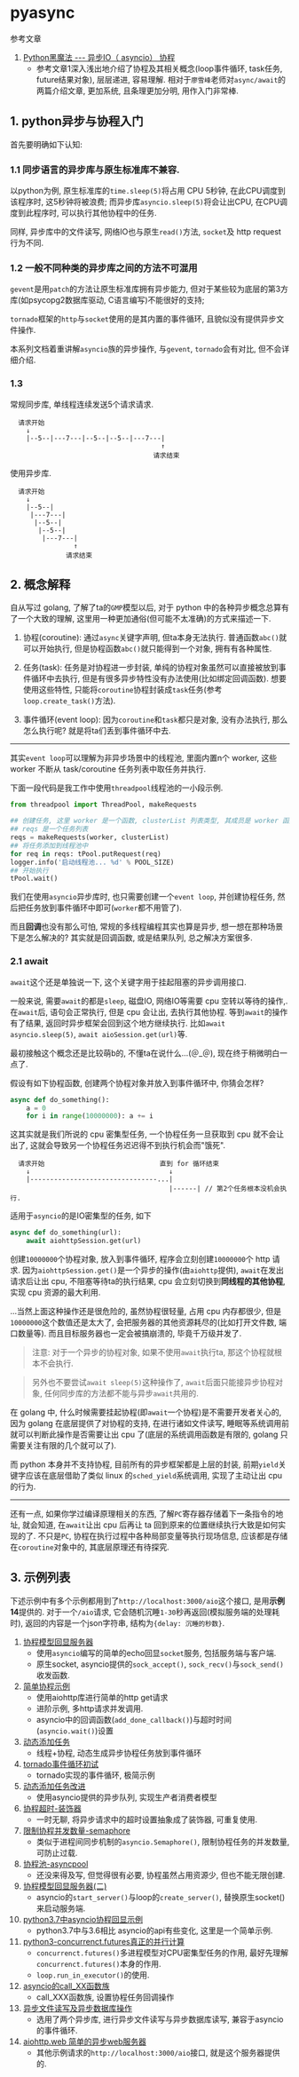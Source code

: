 # pyasync

参考文章

1. [Python黑魔法 --- 异步IO（ asyncio） 协程](https://www.jianshu.com/p/b5e347b3a17c)
    - 参考文章1深入浅出地介绍了协程及其相关概念(loop事件循环, task任务, future结果对象), 层层递进, 容易理解. 相对于`廖雪峰`老师对`async/await`的两篇介绍文章, 更加系统, 且条理更加分明, 用作入门非常棒.

## 1. python异步与协程入门

首先要明确如下认知:

### 1.1 同步语言的异步库与原生标准库不兼容. 

以python为例, 原生标准库的`time.sleep(5)`将占用 CPU 5秒钟, 在此CPU调度到该程序时, 这5秒钟将被浪费; 而异步库`asyncio.sleep(5)`将会让出CPU, 在CPU调度到此程序时, 可以执行其他协程中的任务. 

同样, 异步库中的文件读写, 网络IO也与原生`read()`方法, `socket`及 http request 行为不同.

### 1.2 一般不同种类的异步库之间的方法不可混用

`gevent`是用`patch`的方法让原生标准库拥有异步能力, 但对于某些较为底层的第3方库(如psycopg2数据库驱动, C语言编写)不能很好的支持; 

`tornado`框架的`http`与`socket`使用的是其内置的事件循环, 且貌似没有提供异步文件操作. 

本系列文档着重讲解`asyncio`族的异步操作, 与`gevent`, `tornado`会有对比, 但不会详细介绍.

### 1.3 

常规同步库, 单线程连续发送5个请求请求.

```
  请求开始
    ↓
    |--5--|---7---|--5--|--5--|---7---|
                                      ↑
                                    请求结束
```

使用异步库.

```
  请求开始
    ↓
    |--5--|
     |---7---|
      |--5--|
       |--5--|
        |---7---|
                ↑
              请求结束
```

## 2. 概念解释

自从写过 golang, 了解了ta的`GMP`模型以后, 对于 python 中的各种异步概念总算有了一个大致的理解, 这里用一种更加通俗(但可能不太准确)的方式来描述一下.

1. 协程(coroutine): 通过`async`关键字声明, 但ta本身无法执行. 普通函数`abc()`就可以开始执行, 但是协程函数`abc()`就只能得到一个对象, 拥有有各种属性.

2. 任务(task): 任务是对协程进一步封装, 单纯的协程对象虽然可以直接被放到事件循环中去执行, 但是有很多异步特性没有办法使用(比如绑定回调函数). 想要使用这些特性, 只能将`coroutine`协程封装成`task`任务(参考`loop.create_task()`方法).

3. 事件循环(event loop): 因为`coroutine`和`task`都只是对象, 没有办法执行, 那么怎么执行呢? 就是将ta们丢到事件循环中去. 

------

其实`event loop`可以理解为非异步场景中的线程池, 里面内置n个 worker, 这些 worker 不断从 task/coroutine 任务列表中取任务并执行. 

下面一段代码是我工作中使用`threadpool`线程池的一小段示例.

```py
from threadpool import ThreadPool, makeRequests

## 创建任务, 这里 worker 是一个函数, clusterList 列表类型, 其成员是 worker 函数的参数.
## reqs 是一个任务列表
reqs = makeRequests(worker, clusterList)
## 将任务添加到线程池中
for req in reqs: tPool.putRequest(req)
logger.info('启动线程池... %d' % POOL_SIZE)
## 开始执行
tPool.wait()
```

我们在使用`asyncio`异步库时, 也只需要创建一个`event loop`, 并创建协程任务, 然后把任务放到事件循环中即可(`worker`都不用管了).

而且**回调**也没有那么可怕, 常规的多线程编程其实也算是异步, 想一想在那种场景下是怎么解决的? 其实就是回调函数, 或是结果队列, 总之解决方案很多.

### 2.1 await

`await`这个还是单独说一下, 这个关键字用于挂起阻塞的异步调用接口. 

一般来说, 需要`await`的都是`sleep`, 磁盘IO, 网络IO等需要 cpu 空转以等待的操作,. 在`await`后, 语句会正常执行, 但是 cpu 会让出, 去执行其他协程. 等到`await`的操作有了结果, 返回时异步框架会回到这个地方继续执行. 比如`await asyncio.sleep(5)`, `await aioSession.get(url)`等.

最初接触这个概念还是比较萌b的, 不懂ta在说什么...(＠_＠), 现在终于稍微明白一点了.

假设有如下协程函数, 创建两个协程对象并放入到事件循环中, 你猜会怎样?

```py
async def do_something():
    a = 0
    for i in range(10000000): a += i
```

这其实就是我们所说的 cpu 密集型任务, 一个协程任务一旦获取到 cpu 就不会让出了, 这就会导致另一个协程任务迟迟得不到执行机会而"饿死".

```
  请求开始                             直到 for 循环结束
    ↓                                   ↓
    |--------------------------------...|
                                        |------| // 第2个任务根本没机会执行.
```

适用于`asyncio`的是IO密集型的任务, 如下

```py
async def do_something(url):
    await aiohttpSession.get(url)
```

创建`10000000`个协程对象, 放入到事件循环, 程序会立刻创建`10000000`个 http 请求. 因为`aiohttpSession.get()`是一个异步的操作(由`aiohttp`提供), `await`在发出请求后让出 cpu, 不阻塞等待ta的执行结果, cpu 会立刻切换到**同线程的其他协程**, 实现 cpu 资源的最大利用.

...当然上面这种操作还是很危险的, 虽然协程很轻量, 占用 cpu 内存都很少, 但是`10000000`这个数值还是太大了, 会把服务器的其他资源耗尽的(比如打开文件数, 端口数量等). 而且目标服务器也一定会被搞崩溃的, 毕竟千万级并发了.

> 注意: 对于一个异步的协程对象, 如果不使用`await`执行ta, 那这个协程就根本不会执行.

> 另外也不要尝试`await sleep(5)`这种操作了, `await`后面只能接异步协程对象, 任何同步库的方法都不能与异步`await`共用的.

在 golang 中, 什么时候需要挂起协程(即`await`一个协程)是不需要开发者关心的, 因为 golang 在底层提供了对协程的支持, 在进行诸如文件读写, 睡眠等系统调用前就可以判断此操作是否需要让出 cpu 了(底层的系统调用函数是有限的, golang 只需要关注有限的几个就可以了).

而 python 本身并不支持协程, 目前所有的异步框架都是上层的封装, 前期`yield`关键字应该在底层借助了类似 linux 的`sched_yield`系统调用, 实现了主动让出 cpu 的行为.

------

还有一点, 如果你学过编译原理相关的东西, 了解`PC`寄存器存储着下一条指令的地址, 就会知道, 在`await`让出 cpu 后再让 ta 回到原来的位置继续执行大致是如何实现的了. 不只是`PC`, 协程在执行过程中各种局部变量等执行现场信息, 应该都是存储在`coroutine`对象中的, 其底层原理还有待探究.

## 3. 示例列表

下述示例中有多个示例都用到了`http://localhost:3000/aio`这个接口, 是用**示例14**提供的. 对于一个`/aio`请求, 它会随机沉睡`1-30`秒再返回(模拟服务端的处理耗时), 返回的内容是一个json字符串, 结构为`{delay: 沉睡的秒数}`.

1. [协程模型回显服务器](./01.协程模型回显服务器/readme.md)
    - 使用`asyncio`编写的简单的echo回显`socket`服务, 包括服务端与客户端.
    - 原生socket, asyncio提供的`sock_accept()`, `sock_recv()`与`sock_send()`收发函数.
2. [简单协程示例](./02.简单协程示例/readme.md)
    - 使用aiohttp库进行简单的http get请求
    - 进阶示例, 多http请求并发调用.
    - asyncio中的回调函数(`add_done_callback()`)与超时时间(`asyncio.wait()`)设置
3. [动态添加任务](./03.动态添加任务/readme.md)
    - 线程+协程, 动态生成异步协程任务放到事件循环
4. [tornado事件循环初试](./04.tornado事件循环初试/readme.md)
    - tornado实现的事件循环, 极简示例
5. [动态添加任务改进](./05.动态添加任务改进/readme.md)
    - 使用asyncio提供的异步队列, 实现生产者消费者模型
6. [协程超时-装饰器](./06.协程超时-装饰器/readme.md)
    - 一时无聊, 将异步请求中的超时设置抽象成了装饰器, 可重复使用.
7. [限制协程并发数量-semaphore](./07.限制协程并发数量-semaphore/readme.md)
    - 类似于进程间同步机制的`asyncio.Semaphore()`, 限制协程任务的并发数量, 可防止过载.
8. [协程池-asyncpool](./08.协程池-asyncpool/readme.md)
    - 还没来得及写, 但觉得很有必要, 协程虽然占用资源少, 但也不能无限创建.
9. [协程模型回显服务器(二)](./09.协程模型回显服务器(二)/readme.md)
    - asyncio的`start_server()`与loop的`create_server()`, 替换原生socket()来启动服务端.
10. [python3.7中asyncio协程回显示例](./10.python3.7中asyncio协程回显示例/readme.md)
    - python3.7中与3.6相比 asyncio的api有些变化, 这里是一个简单示例.
11. [python3-concurrenct.futures真正的并行计算](./11.python3-concurrenct.futures真正的并行计算/readme.md)
    - `concurrenct.futures()`多进程模型对CPU密集型任务的作用, 最好先理解`concurrenct.futures()`本身的作用.
    - `loop.run_in_executor()`的使用.
12. [asyncio的call_XX函数族](./12.asyncio的call_XX函数族/readme.md)
    - call_XXX函数族, 设置协程任务回调操作
13. [异步文件读写及异步数据库操作](./13.异步文件读写及异步数据库操作/readme.md)
    - 选用了两个异步库, 进行异步文件读写与异步数据库读写, 兼容于asyncio的事件循环.
14. [aiohttp.web 简单的异步web服务器](./14.aio_http_server/readme.md)
    - 其他示例请求的`http://localhost:3000/aio`接口, 就是这个服务器提供的.
